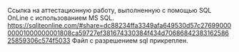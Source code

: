 Ссылка на аттестационную работу, выполненную с помощью SQL OnLine с использованием MS SQL.
https://sqliteonline.com/#share=dc88234ffa3349afa649530d57c2769900000001000000001808ca59727ef381674330384f434d7068684238316258625859306c574f5033
Файл с разрешением sql прикреплен.
